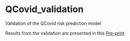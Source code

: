 # QCovid_validation
Validation of the QCovid risk prediction model

Results from the validation are presented in this [Pre-print](https://www.medrxiv.org/content/10.1101/2021.01.22.21249968v1)
